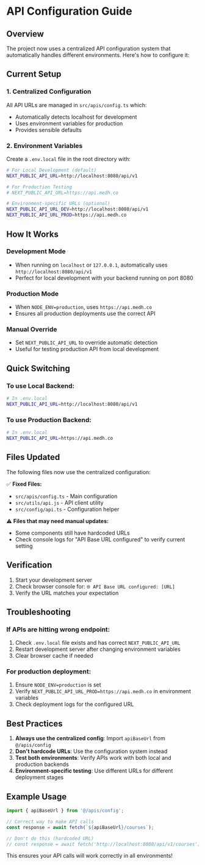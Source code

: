 # API Configuration Guide

## Overview

The project now uses a centralized API configuration system that automatically handles different environments. Here's how to configure it:

## Current Setup

### 1. Centralized Configuration
All API URLs are managed in `src/apis/config.ts` which:
- Automatically detects localhost for development
- Uses environment variables for production
- Provides sensible defaults

### 2. Environment Variables

Create a `.env.local` file in the root directory with:

```bash
# For Local Development (default)
NEXT_PUBLIC_API_URL=http://localhost:8080/api/v1

# For Production Testing
# NEXT_PUBLIC_API_URL=https://api.medh.co

# Environment-specific URLs (optional)
NEXT_PUBLIC_API_URL_DEV=http://localhost:8080/api/v1
NEXT_PUBLIC_API_URL_PROD=https://api.medh.co
```

## How It Works

### Development Mode
- When running on `localhost` or `127.0.0.1`, automatically uses `http://localhost:8080/api/v1`
- Perfect for local development with your backend running on port 8080

### Production Mode
- When `NODE_ENV=production`, uses `https://api.medh.co`
- Ensures all production deployments use the correct API

### Manual Override
- Set `NEXT_PUBLIC_API_URL` to override automatic detection
- Useful for testing production API from local development

## Quick Switching

### To use Local Backend:
```bash
# In .env.local
NEXT_PUBLIC_API_URL=http://localhost:8080/api/v1
```

### To use Production Backend:
```bash
# In .env.local
NEXT_PUBLIC_API_URL=https://api.medh.co
```

## Files Updated

The following files now use the centralized configuration:

✅ **Fixed Files:**
- `src/apis/config.ts` - Main configuration
- `src/utils/api.js` - API client utility
- `src/config/api.ts` - Configuration helper

⚠️ **Files that may need manual updates:**
- Some components still have hardcoded URLs
- Check console logs for "API Base URL configured" to verify current setting

## Verification

1. Start your development server
2. Check browser console for: `🌐 API Base URL configured: [URL]`
3. Verify the URL matches your expectation

## Troubleshooting

### If APIs are hitting wrong endpoint:
1. Check `.env.local` file exists and has correct `NEXT_PUBLIC_API_URL`
2. Restart development server after changing environment variables
3. Clear browser cache if needed

### For production deployment:
1. Ensure `NODE_ENV=production` is set
2. Verify `NEXT_PUBLIC_API_URL_PROD=https://api.medh.co` in environment variables
3. Check deployment logs for the configured URL

## Best Practices

1. **Always use the centralized config**: Import `apiBaseUrl` from `@/apis/config`
2. **Don't hardcode URLs**: Use the configuration system instead
3. **Test both environments**: Verify APIs work with both local and production backends
4. **Environment-specific testing**: Use different URLs for different deployment stages

## Example Usage

```typescript
import { apiBaseUrl } from '@/apis/config';

// Correct way to make API calls
const response = await fetch(`${apiBaseUrl}/courses`);

// Don't do this (hardcoded URL)
// const response = await fetch('http://localhost:8080/api/v1/courses');
```

This ensures your API calls will work correctly in all environments!
